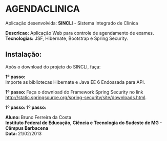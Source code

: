 AGENDACLINICA
==================

Aplicação desenvolvida: <b>SINCLI</b> - Sistema Integrado de Clínica

<b>Descricao:</b> Aplicação Web para controle de agendamento de exames.<br>
<b>Tecnologias:</b> JSF, Hibernate, Bootstrap e Spring Security.<br>

Instalação:
----------------

Após o download do projeto do SINCLI, faça:<br>

<b>1º passo: </b><br>
Importe as bibliotecas Hibernate e Java EE 6 Endossada para API.

<b>1º passo: </b>
Faça o download do Framework Spring Security no link http://static.springsource.org/spring-security/site/downloads.html.

<b>1º passo: </b>
<b>1º passo: </b>

<b>Aluno: </b> Bruno Ferreira da Costa<br>
<b>Instituto Federal de Educação, Ciência e Tecnologia do Sudeste de MG - Câmpus Barbacena</b><br>
<b>Data: </b> 21/02/2013<br>
